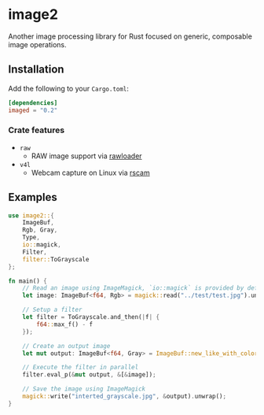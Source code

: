 # image2

Another image processing library for Rust focused on generic, composable image operations.

## Installation

Add the following to your `Cargo.toml`:

```toml
[dependencies]
imaged = "0.2"
```

### Crate features

- `raw`
    * RAW image support via [rawloader](https://crates.io/crates/rawloader)
- `v4l`
    * Webcam capture on Linux via [rscam](https://github.com/loyd/rscam)

## Examples

```rust
use image2::{
    ImageBuf,
    Rgb, Gray,
    Type,
    io::magick,
    Filter,
    filter::ToGrayscale
};

fn main() {
    // Read an image using ImageMagick, `io::magick` is provided by default
    let image: ImageBuf<f64, Rgb> = magick::read("../test/test.jpg").unwrap();

    // Setup a filter
    let filter = ToGrayscale.and_then(|f| {
        f64::max_f() - f
    });

    // Create an output image
    let mut output: ImageBuf<f64, Gray> = ImageBuf::new_like_with_color::<Gray>(&image);

    // Execute the filter in parallel
    filter.eval_p(&mut output, &[&image]);

    // Save the image using ImageMagick
    magick::write("interted_grayscale.jpg", &output).unwrap();
}
```

